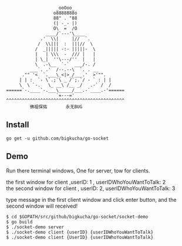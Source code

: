 ```
                   _ooOoo_
                  o8888888o
                  88" . "88
                  (| -_- |)
                  O\  =  /O
               ____/`---'\____
             .'  \\|     |//  `.
            /  \\|||  :  |||//  \
           /  _||||| -:- |||||-  \
           |   | \\\  -  /// |   |
           | \_|  ''\---/''  |   |
           \  .-\__  `-`  ___/-. /
         ___`. .'  /--.--\  `. . __
      ."" '<  `.___\_<|>_/___.'  >'"".
     | | :  `- \`.;`\ _ /`;.`/ - ` : | |
     \  \ `-.   \_ __\ /__ _/   .-` /  /
======`-.____`-.___\_____/___.-`____.-'======
                   `=---='
^^^^^^^^^^^^^^^^^^^^^^^^^^^^^^^^^^^^^^^^^^^^^
         佛祖保佑       永无BUG
```


## Install

`go get -u github.com/bigkucha/go-socket`

## Demo

Run there terminal windows, One for server, tow for clients.

the first window for client ,userID: 1 , userIDWhoYouWantToTalk: 2  
the second window for client , userID: 2, userIDWhoYouWantToTalk: 3

type message in the first client window and click enter button, and the second window will received!

```
$ cd $GOPATH/src/github/bigkucha/go-socket/socket-demo
$ go build
$ ./socket-demo server
$ ./socket-demo client {userID} {userIDWhoYouWantToTalk}
$ ./socket-demo client {UserID} {userIDWhoYouWantToTalk}
```
